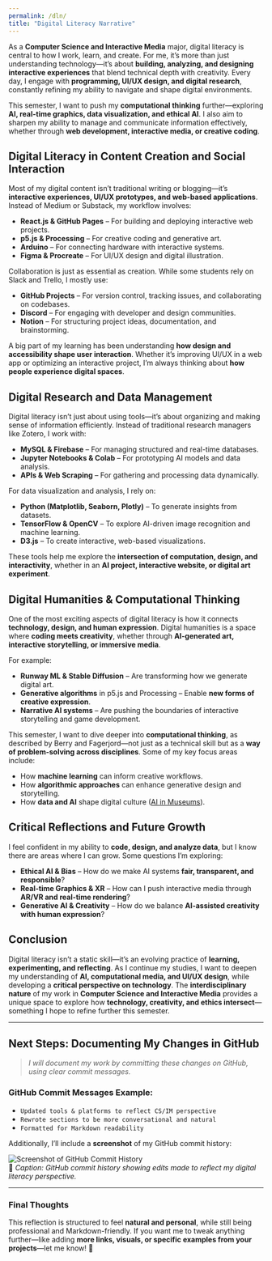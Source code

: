 ```yaml
---
permalink: /dln/
title: "Digital Literacy Narrative"
---
```


As a **Computer Science and Interactive Media** major, digital literacy is central to how I work, learn, and create. For me, it’s more than just understanding technology—it’s about **building, analyzing, and designing interactive experiences** that blend technical depth with creativity. Every day, I engage with **programming, UI/UX design, and digital research**, constantly refining my ability to navigate and shape digital environments.  

This semester, I want to push my **computational thinking** further—exploring **AI, real-time graphics, data visualization, and ethical AI**. I also aim to sharpen my ability to manage and communicate information effectively, whether through **web development, interactive media, or creative coding**.  

## **Digital Literacy in Content Creation and Social Interaction**  

Most of my digital content isn’t traditional writing or blogging—it’s **interactive experiences, UI/UX prototypes, and web-based applications**. Instead of Medium or Substack, my workflow involves:  

- **React.js & GitHub Pages** – For building and deploying interactive web projects.  
- **p5.js & Processing** – For creative coding and generative art.  
- **Arduino** – For connecting hardware with interactive systems.  
- **Figma & Procreate** – For UI/UX design and digital illustration.  

Collaboration is just as essential as creation. While some students rely on Slack and Trello, I mostly use:  

- **GitHub Projects** – For version control, tracking issues, and collaborating on codebases.  
- **Discord** – For engaging with developer and design communities.  
- **Notion** – For structuring project ideas, documentation, and brainstorming.  

A big part of my learning has been understanding **how design and accessibility shape user interaction**. Whether it’s improving UI/UX in a web app or optimizing an interactive project, I’m always thinking about **how people experience digital spaces**.  

## **Digital Research and Data Management**  

Digital literacy isn’t just about using tools—it’s about organizing and making sense of information efficiently. Instead of traditional research managers like Zotero, I work with:  

- **MySQL & Firebase** – For managing structured and real-time databases.  
- **Jupyter Notebooks & Colab** – For prototyping AI models and data analysis.  
- **APIs & Web Scraping** – For gathering and processing data dynamically.  

For data visualization and analysis, I rely on:  

- **Python (Matplotlib, Seaborn, Plotly)** – To generate insights from datasets.  
- **TensorFlow & OpenCV** – To explore AI-driven image recognition and machine learning.  
- **D3.js** – To create interactive, web-based visualizations.  

These tools help me explore the **intersection of computation, design, and interactivity**, whether in an **AI project, interactive website, or digital art experiment**.  

## **Digital Humanities & Computational Thinking**  

One of the most exciting aspects of digital literacy is how it connects **technology, design, and human expression**. Digital humanities is a space where **coding meets creativity**, whether through **AI-generated art, interactive storytelling, or immersive media**.  

For example:  
- **Runway ML & Stable Diffusion** – Are transforming how we generate digital art.  
- **Generative algorithms** in p5.js and Processing – Enable **new forms of creative expression**.  
- **Narrative AI systems** – Are pushing the boundaries of interactive storytelling and game development.  

This semester, I want to dive deeper into **computational thinking**, as described by Berry and Fagerjord—not just as a technical skill but as a **way of problem-solving across disciplines**. Some of my key focus areas include:  

- How **machine learning** can inform creative workflows.  
- How **algorithmic approaches** can enhance generative design and storytelling.  
- How **data and AI** shape digital culture ([AI in Museums](https://www.transcript-publishing.com/978-3-8376-6710-3/ai-in-museums/?number=978-3-8394-6710-7)).  

## **Critical Reflections and Future Growth**  

I feel confident in my ability to **code, design, and analyze data**, but I know there are areas where I can grow. Some questions I’m exploring:  

- **Ethical AI & Bias** – How do we make AI systems **fair, transparent, and responsible**?  
- **Real-time Graphics & XR** – How can I push interactive media through **AR/VR and real-time rendering**?  
- **Generative AI & Creativity** – How do we balance **AI-assisted creativity with human expression**?  

## **Conclusion**  

Digital literacy isn’t a static skill—it’s an evolving practice of **learning, experimenting, and reflecting**. As I continue my studies, I want to deepen my understanding of **AI, computational media, and UI/UX design**, while developing a **critical perspective on technology**. The **interdisciplinary nature** of my work in **Computer Science and Interactive Media** provides a unique space to explore how **technology, creativity, and ethics intersect**—something I hope to refine further this semester.  

---

## **Next Steps: Documenting My Changes in GitHub**  

> _I will document my work by committing these changes on GitHub, using clear commit messages._  

### **GitHub Commit Messages Example:**  
- `Updated tools & platforms to reflect CS/IM perspective`  
- `Rewrote sections to be more conversational and natural`  
- `Formatted for Markdown readability`  

Additionally, I’ll include a **screenshot** of my GitHub commit history:  

![Screenshot of GitHub Commit History](your-screenshot-link.png)  
📌 _Caption: GitHub commit history showing edits made to reflect my digital literacy perspective._  

---

### **Final Thoughts**  

This reflection is structured to feel **natural and personal**, while still being professional and Markdown-friendly. If you want me to tweak anything further—like adding **more links, visuals, or specific examples from your projects**—let me know! 🚀  

